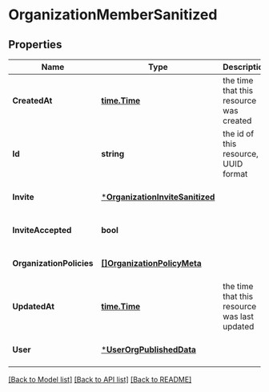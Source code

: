 # OrganizationMemberSanitized

## Properties
Name | Type | Description | Notes
------------ | ------------- | ------------- | -------------
**CreatedAt** | [**time.Time**](time.Time.md) | the time that this resource was created | [optional] [default to null]
**Id** | **string** | the id of this resource, in UUID format | [optional] [default to null]
**Invite** | [***OrganizationInviteSanitized**](OrganizationInviteSanitized.md) |  | [optional] [default to null]
**InviteAccepted** | **bool** |  | [optional] [default to null]
**OrganizationPolicies** | [**[]OrganizationPolicyMeta**](OrganizationPolicyMeta.md) |  | [optional] [default to null]
**UpdatedAt** | [**time.Time**](time.Time.md) | the time that this resource was last updated | [optional] [default to null]
**User** | [***UserOrgPublishedData**](UserOrgPublishedData.md) |  | [optional] [default to null]

[[Back to Model list]](../README.md#documentation-for-models) [[Back to API list]](../README.md#documentation-for-api-endpoints) [[Back to README]](../README.md)

